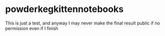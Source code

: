 # powderkegkittennotebooks
This is just a test, and anyway I may never make the final result public if no permission even if I finish
